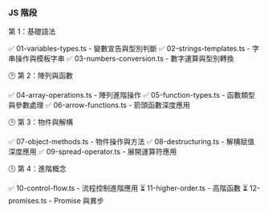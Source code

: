 ### JS 階段

第 1：基礎語法

✅ 01-variables-types.ts - 變數宣告與型別判斷
✅ 02-strings-templates.ts - 字串操作與模板字串
✅ 03-numbers-conversion.ts - 數字運算與型別轉換

🕑 第 2：陣列與函數

✅ 04-array-operations.ts - 陣列進階操作
✅ 05-function-types.ts - 函數類型與參數處理
✅ 06-arrow-functions.ts - 箭頭函數深度應用

🕒 第 3：物件與解構

✅ 07-object-methods.ts - 物件操作與方法
✅ 08-destructuring.ts - 解構賦值深度應用
✅ 09-spread-operator.ts - 展開運算符應用

🕓 第 4：進階概念

✅ 10-control-flow.ts - 流程控制進階應用
⏳ 11-higher-order.ts - 高階函數
⏳ 12-promises.ts - Promise 與異步
